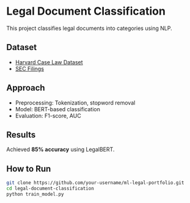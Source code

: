 # Legal Document Classification  
This project classifies legal documents into categories using NLP.  

## Dataset  
- [Harvard Case Law Dataset](https://case.law/)
- [SEC Filings](https://www.sec.gov/edgar.shtml)  

## Approach  
- Preprocessing: Tokenization, stopword removal  
- Model: BERT-based classification  
- Evaluation: F1-score, AUC  

## Results  
Achieved **85% accuracy** using LegalBERT.  

## How to Run  
```bash
git clone https://github.com/your-username/ml-legal-portfolio.git  
cd legal-document-classification  
python train_model.py  
